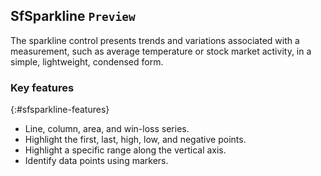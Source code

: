 ## SfSparkline `Preview`

The sparkline control presents trends and variations associated with a measurement, such as average temperature or stock market activity, in a simple, lightweight, condensed form.

### Key features
{:#sfsparkline-features}

* Line, column, area, and win-loss series.
* Highlight the first, last, high, low, and negative points.
* Highlight a specific range along the vertical axis.
* Identify data points using markers.